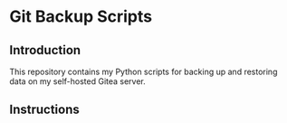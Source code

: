 # Git Backup Scripts

## Introduction

This repository contains my Python scripts for backing up
and restoring data on my self-hosted Gitea server.

## Instructions